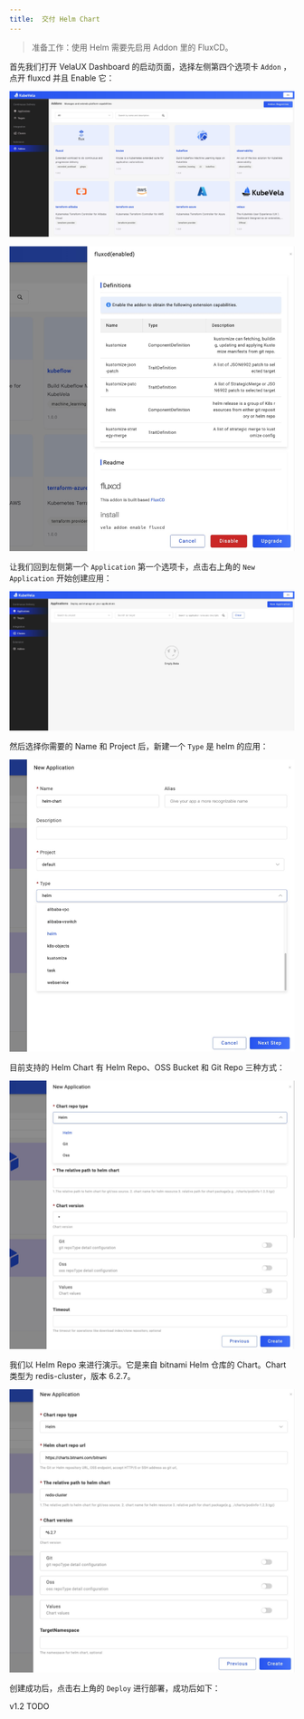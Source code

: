 ```yaml
---
title:  交付 Helm Chart
---
```


> 准备工作：使用 Helm 需要先启用 Addon 里的 FluxCD。

首先我们打开 VelaUX Dashboard 的启动页面，选择左侧第四个选项卡 `Addon` ，点开 fluxcd 并且 Enable 它：

![](../resources/addon-helm-chart-deliver-app.jpg)

![](../resources/fluxcd-helm-chart-deliver-app.jpg)

让我们回到左侧第一个 `Application` 第一个选项卡，点击右上角的 `New Application` 开始创建应用：

![](../resources/dashboard.png)

然后选择你需要的 Name 和 Project 后，新建一个 `Type` 是 helm 的应用：

![](../resources/create-helm-chart-deliver-app.jpg)

目前支持的 Helm Chart 有 Helm Repo、OSS Bucket 和 Git Repo 三种方式：

![](../resources/type-helm-chart-deliver-app.jpg)

我们以 Helm Repo 来进行演示。它是来自 bitnami Helm 仓库的 Chart。Chart 类型为 redis-cluster，版本 6.2.7。

![](../resources/redis-helm-chart-deliver-app.jpg)

创建成功后，点击右上角的 `Deploy` 进行部署，成功后如下：

v1.2 TODO